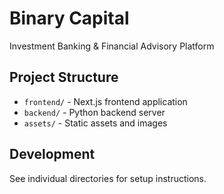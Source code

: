 # Binary Capital

Investment Banking & Financial Advisory Platform

## Project Structure

- `frontend/` - Next.js frontend application
- `backend/` - Python backend server
- `assets/` - Static assets and images

## Development

See individual directories for setup instructions.
